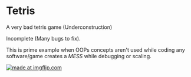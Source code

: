# Tetris
A very bad tetris game (Underconstruction)

Incomplete (Many bugs to fix).

This is prime example when OOPs concepts aren't used while coding any software/game creates a *MESS* while debugging or scaling.

<a href="https://imgflip.com/gif/2pvvhs"><img src="https://i.imgflip.com/2pvvhs.gif" title="made at imgflip.com"/></a>
